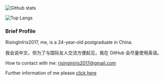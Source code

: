![Github stats](https://github-readme-stats.vercel.app/api?username=RisingInIris2017&show_icons=true&hide_border=true&include_all_commits=true&&theme=merko) 

![Top Langs](https://github-readme-stats.vercel.app/api/top-langs/?username=RisingInIris2017&layout=compact&hide_border=true&hide=html,css&theme=merko)
### Brief Profile
RisingInIris2017, me, is a 24-year-old postgraduate in China.

我会说中文，但为了与国际友人交流方便起见，我在 GitHub 会尽量使用英语。

How to contact with me: risinginiris2017@gmail.com

Further information of me please [click here](https://github.com/RisingInIris2017/RisingInIris2017/blob/master/read_me_full.md)
